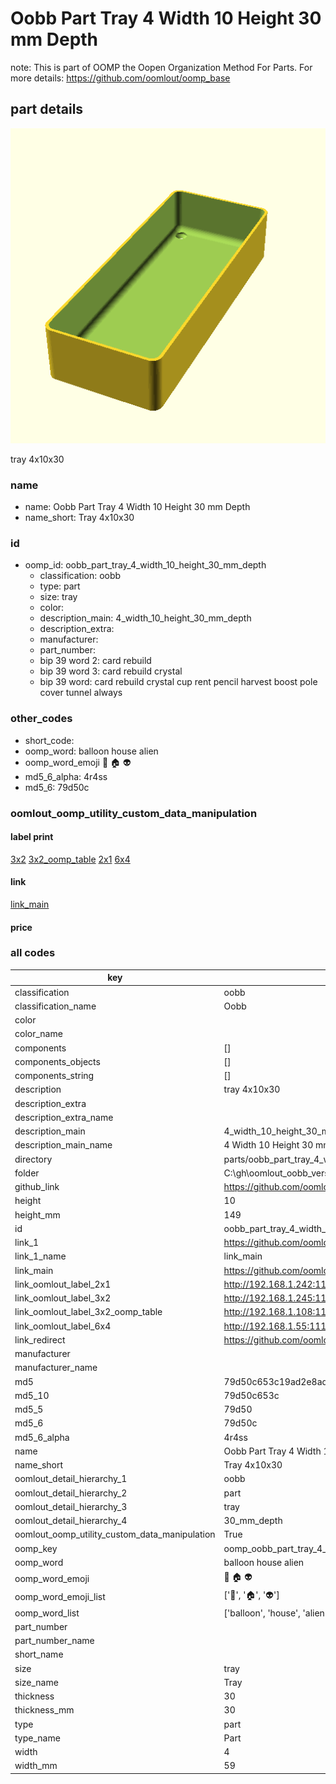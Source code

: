 # Oobb Part Tray 4 Width 10 Height 30 mm Depth  

note: This is part of OOMP the Oopen Organization Method For Parts. For more details: https://github.com/oomlout/oomp_base

##  part details
  

[![](3dpr.png)](3dpr.png)

tray 4x10x30



### name
* name: Oobb Part Tray 4 Width 10 Height 30 mm Depth
* name_short: Tray 4x10x30 
### id
* oomp_id: oobb_part_tray_4_width_10_height_30_mm_depth
  * classification: oobb
  * type: part
  * size: tray
  * color: 
  * description_main: 4_width_10_height_30_mm_depth
  * description_extra: 
  * manufacturer: 
  * part_number: 
  * bip 39 word 2: card rebuild
  * bip 39 word 3: card rebuild crystal
  * bip 39 word: card rebuild crystal cup rent pencil harvest boost pole cover tunnel always

### other_codes
* short_code: 
* oomp_word: balloon house alien
* oomp_word_emoji :balloon: :house: :alien:
* md5_6_alpha: 4r4ss
* md5_6: 79d50c






### oomlout_oomp_utility_custom_data_manipulation
#### label print
[3x2](http://192.168.1.245:1112/?label=oomp%204r4ss)
[3x2_oomp_table](http://192.168.1.108:1112/?label=oomp%204r4ss)
[2x1](http://192.168.1.242:1112/?label=oomp%204r4ss)
[6x4](http://192.168.1.55:1112/?label=oomp%204r4ss)    

#### link

[link_main](https://github.com/oomlout/oomlout_oobb_version_4_generated_parts/tree/main/navigation_oomp/oobb/part/tray/4_width_10_height_30_mm_depth/part)                              

#### price







### all codes 
| key | value |  
| --- | --- |  
| classification | oobb |  
| classification_name | Oobb |  
| color |  |  
| color_name |  |  
| components | [] |  
| components_objects | [] |  
| components_string | [] |  
| description | tray 4x10x30 |  
| description_extra |  |  
| description_extra_name |  |  
| description_main | 4_width_10_height_30_mm_depth |  
| description_main_name | 4 Width 10 Height 30 mm Depth |  
| directory | parts/oobb_part_tray_4_width_10_height_30_mm_depth |  
| folder | C:\gh\oomlout_oobb_version_4_generated_parts\parts\oobb_part_tray_4_width_10_height_30_mm_depth |  
| github_link | https://github.com/oomlout/oomlout_oomp_part_src/tree/main/parts/oobb_part_tray_4_width_10_height_30_mm_depth |  
| height | 10 |  
| height_mm | 149 |  
| id | oobb_part_tray_4_width_10_height_30_mm_depth |  
| link_1 | https://github.com/oomlout/oomlout_oobb_version_4_generated_parts/tree/main/navigation_oomp/oobb/part/tray/4_width_10_height_30_mm_depth/part |  
| link_1_name | link_main |  
| link_main | https://github.com/oomlout/oomlout_oobb_version_4_generated_parts/tree/main/navigation_oomp/oobb/part/tray/4_width_10_height_30_mm_depth/part |  
| link_oomlout_label_2x1 | http://192.168.1.242:1112/?label=oomp%204r4ss |  
| link_oomlout_label_3x2 | http://192.168.1.245:1112/?label=oomp%204r4ss |  
| link_oomlout_label_3x2_oomp_table | http://192.168.1.108:1112/?label=oomp%204r4ss |  
| link_oomlout_label_6x4 | http://192.168.1.55:1112/?label=oomp%204r4ss |  
| link_redirect | https://github.com/oomlout/oomlout_oobb_version_4_generated_parts/tree/main/parts/oobb_tray_04_10_30 |  
| manufacturer |  |  
| manufacturer_name |  |  
| md5 | 79d50c653c19ad2e8adb235a6aacd114 |  
| md5_10 | 79d50c653c |  
| md5_5 | 79d50 |  
| md5_6 | 79d50c |  
| md5_6_alpha | 4r4ss |  
| name | Oobb Part Tray 4 Width 10 Height 30 mm Depth |  
| name_short | Tray 4x10x30  |  
| oomlout_detail_hierarchy_1 | oobb |  
| oomlout_detail_hierarchy_2 | part |  
| oomlout_detail_hierarchy_3 | tray |  
| oomlout_detail_hierarchy_4 | 30_mm_depth |  
| oomlout_oomp_utility_custom_data_manipulation | True |  
| oomp_key | oomp_oobb_part_tray_4_width_10_height_30_mm_depth |  
| oomp_word | balloon house alien |  
| oomp_word_emoji | :balloon: :house: :alien: |  
| oomp_word_emoji_list | [':balloon:', ':house:', ':alien:'] |  
| oomp_word_list | ['balloon', 'house', 'alien'] |  
| part_number |  |  
| part_number_name |  |  
| short_name |  |  
| size | tray |  
| size_name | Tray |  
| thickness | 30 |  
| thickness_mm | 30 |  
| type | part |  
| type_name | Part |  
| width | 4 |  
| width_mm | 59 |  
